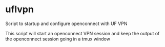 # uflvpn
Script to startup and configure openconnect with UF VPN

This script will start an openconnect VPN session and keep the output of the openconnect session going in a tmux window
